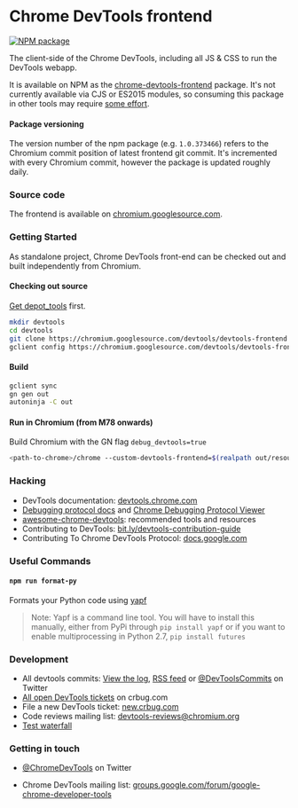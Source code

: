 # Chrome DevTools frontend

<!-- [START badges] -->
[![NPM package](https://img.shields.io/npm/v/chrome-devtools-frontend.svg)](https://npmjs.org/package/chrome-devtools-frontend)
<!-- [END badges] -->

The client-side of the Chrome DevTools, including all JS & CSS to run the DevTools webapp.

It is available on NPM as the [chrome-devtools-frontend](https://www.npmjs.com/package/chrome-devtools-frontend) package. It's not currently available via CJS or ES2015 modules, so consuming this package in other tools may require [some effort](https://github.com/paulirish/devtools-timeline-model/blob/master/index.js).

#### Package versioning
The version number of the npm package (e.g. `1.0.373466`) refers to the Chromium commit position of latest frontend git commit. It's incremented with every Chromium commit, however the package is updated roughly daily.

### Source code
The frontend is available on [chromium.googlesource.com](https://chromium.googlesource.com/devtools/devtools-frontend).

### Getting Started

As standalone project, Chrome DevTools front-end can be checked out and built independently from Chromium.

#### Checking out source

[Get depot_tools](https://commondatastorage.googleapis.com/chrome-infra-docs/flat/depot_tools/docs/html/depot_tools_tutorial.html#_setting_up) first.

```bash
mkdir devtools
cd devtools
git clone https://chromium.googlesource.com/devtools/devtools-frontend
gclient config https://chromium.googlesource.com/devtools/devtools-frontend --unmanaged
```

#### Build
```bash
gclient sync
gn gen out
autoninja -C out
```

#### Run in Chromium (from M78 onwards)
Build Chromium with the GN flag `debug_devtools=true`
```bash
<path-to-chrome>/chrome --custom-devtools-frontend=$(realpath out/resources/inspector)
```

### Hacking
* DevTools documentation: [devtools.chrome.com](https://devtools.chrome.com)
* [Debugging protocol docs](https://developer.chrome.com/devtools/docs/debugger-protocol) and [Chrome Debugging Protocol Viewer](http://chromedevtools.github.io/debugger-protocol-viewer/)
* [awesome-chrome-devtools](https://github.com/paulirish/awesome-chrome-devtools): recommended tools and resources
* Contributing to DevTools: [bit.ly/devtools-contribution-guide](http://bit.ly/devtools-contribution-guide)
* Contributing To Chrome DevTools Protocol: [docs.google.com](https://docs.google.com/document/d/1c-COD2kaK__5iMM5SEx-PzNA7HFmgttcYfOHHX0HaOM/edit?usp=sharing)

### Useful Commands

#### `npm run format-py`
Formats your Python code using [yapf](https://github.com/google/yapf)

> Note: Yapf is a command line tool. You will have to install this manually, either from PyPi through `pip install yapf` or if you want to enable multiprocessing in Python 2.7, `pip install futures`

### Development
* All devtools commits: [View the log], [RSS feed] or [@DevToolsCommits] on Twitter
* [All open DevTools tickets] on crbug.com
* File a new DevTools ticket: [new.crbug.com](https://bugs.chromium.org/p/chromium/issues/entry?labels=OS-All,Type-Bug,Pri-2&components=Platform%3EDevTools)
* Code reviews mailing list: [devtools-reviews@chromium.org]
* [Test waterfall]

### Getting in touch
* [@ChromeDevTools] on Twitter
* Chrome DevTools mailing list: [groups.google.com/forum/google-chrome-developer-tools](https://groups.google.com/forum/#!forum/google-chrome-developer-tools)

  [devtools-reviews@chromium.org]: https://groups.google.com/a/chromium.org/forum/#!forum/devtools-reviews
  [RSS feed]: https://feeds.peter.sh/chrome-devtools/
  [View the log]: https://chromium.googlesource.com/devtools/devtools-frontend/+log/master
  [@ChromeDevTools]: http://twitter.com/ChromeDevTools
  [@DevToolsCommits]: http://twitter.com/DevToolsCommits
  [all open DevTools tickets]: https://bugs.chromium.org/p/chromium/issues/list?can=2&q=component%3APlatform%3EDevTools&sort=&groupby=&colspec=ID+Stars+Owner+Summary+Modified+Opened
  [Test waterfall]: https://ci.chromium.org/p/devtools-frontend/g/main/console
